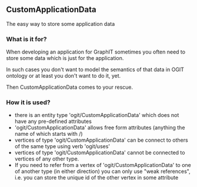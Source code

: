 CustomApplicationData
-----
The easy way to store some application data

### What is it for?

When developing an application for GraphIT sometimes you often need to store some data which is just for the application.

In such cases you don't want to model the semantics of that data in OGIT ontology or at least you don't want to do it, yet.

Then CustomApplicationData comes to your rescue. 

### How it is used?

* there is an entity type 'ogit/CustomApplicationData' which does not have any pre-defined attributes
* 'ogit/CustomApplicationData' allows free form attributes (anything the name of which starts with /)
* vertices of type 'ogit/CustomApplicationData' can be connect to others of the same type using verb 'ogit/uses'
* vertices of type 'ogit/CustomApplicationData' cannot be connected to vertices of any other type. 
* If you need to refer from a vertex of 'ogit/CustomApplicationData' to one of another type (in either direction) you can only use "weak references", i.e. you can store the unique id of the other vertex in some attribute
